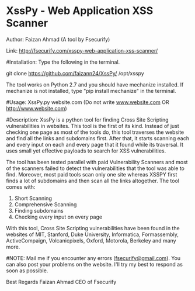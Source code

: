 # XssPy - Web Application XSS Scanner

Author: Faizan Ahmad (A tool by Fsecurify)

Link: http://fsecurify.com/xsspy-web-application-xss-scanner/

#Installation: 
Type the following in the terminal.

git clone https://github.com/faizann24/XssPy/ /opt/xsspy

The tool works on Python 2.7 and you should have mechanize installed. If mechanize is not installed, type "pip install mechanize" in the terminal.

#Usage: 
XssPy.py website.com (Do not write www.website.com OR http://www.website.com)

#Description: 
XssPy is a python tool for finding Cross Site Scripting vulnerabilities in websites. This tool is the first of its kind. Instead of just checking one page as most of the tools do, this tool traverses the website and find all the links and subdomains first. After that, it starts scanning each and every input on each and every page that it found while its traversal. It uses small yet effective payloads to search for XSS vulnerabilities. 

The tool has been tested parallel with paid Vulnerability Scanners and most of the scanners failed to detect the vulnerabilities that the tool was able to find. Moreover, most paid tools scan only one site whereas XSSPY first finds a lot of subdomains and then scan all the links altogether. The tool comes with:

1) Short Scanning
2) Comprehensive Scanning
3) Finding subdomains
4) Checking every input on every page

With this tool, Cross Site Scripting vulnerabilities have been found in the websites of MIT, Stanford, Duke University, Informatica, Formassembly, ActiveCompaign, Volcanicpixels, Oxford, Motorola, Berkeley and many more.


#NOTE: 
Mail me if you encounter any errors (fsecurify@gmail.com). You can also post your problems on the website. I'll try my best to respond as soon as possible.

Best Regards
Faizan Ahmad
CEO of Fsecurify
